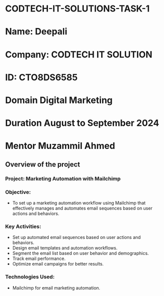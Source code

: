 # CODTECH-IT-SOLUTIONS-TASK-1

# **Name:** Deepali
# **Company:** CODTECH IT SOLUTION
# **ID:** CTO8DS6585
# **Domain** Digital Marketing 
# **Duration** August to September 2024
# **Mentor** Muzammil Ahmed

## Overview of the project

### Project: Marketing Automation with Mailchimp

### **Objective:**  
- To set up a marketing automation workflow using Mailchimp that effectively manages and automates email sequences based on user actions and behaviors.

### **Key Activities:**
- Set up automated email sequences based on user actions and behaviors.
- Design email templates and automation workflows.
- Segment the email list based on user behavior and demographics.
- Track email performance.
- Optimize email campaigns for better results.

### **Technologies Used:**  
- Mailchimp for email marketing automation.
